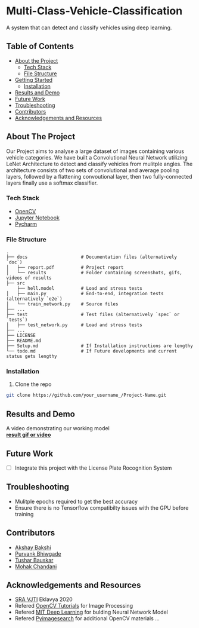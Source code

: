 # Multi-Class-Vehicle-Classification
A system that can detect and classify vehicles using deep learning.


<!-- TABLE OF CONTENTS -->
## Table of Contents

* [About the Project](#about-the-project)
  * [Tech Stack](#tech-stack)
  * [File Structure](#file-structure)
* [Getting Started](#getting-started)
  * [Installation](#installation)
* [Results and Demo](#results-and-demo)
* [Future Work](#future-work)
* [Troubleshooting](#troubleshooting)
* [Contributors](#contributors)
* [Acknowledgements and Resources](#acknowledgements-and-resources)


<!-- ABOUT THE PROJECT -->
## About The Project

Our Project aims to analyse a large dataset of images containing various vehicle categories. We have built a Convolutional Neural Network utilizing LeNet Architecture to detect and classify vehicles from mulitple angles. The architecture consists of two sets of convolutional and average pooling layers, followed by a flattening convoutional layer, then two fully-connected layers finally use a softmax classifier.

### Tech Stack
* [OpenCV](https://opencv.org/)
* [Jupyter Notebook](https://jupyter.org/)
* [Pycharm](https://www.jetbrains.com/pycharm/)  

### File Structure
    .
    ├── docs                    # Documentation files (alternatively `doc`)
    │   ├── report.pdf          # Project report
    │   └── results             # Folder containing screenshots, gifs, videos of results
    ├── src
        ├── hell.model          # Load and stress tests
    │   ├── main.py             # End-to-end, integration tests (alternatively `e2e`)
    │   └── train_network.py    # Source files
    ├── ...
    ├── test                    # Test files (alternatively `spec` or `tests`)
    │   ├── test_network.py     # Load and stress tests
    ├── ...
    ├── LICENSE
    ├── README.md 
    ├── Setup.md                # If Installation instructions are lengthy
    └── todo.md                 # If Future developments and current status gets lengthy
    

<!-- GETTING STARTED -->
### Installation
1. Clone the repo
```sh
git clone https://github.com/your_username_/Project-Name.git
```

<!-- RESULTS AND DEMO -->
## Results and Demo
A video demonstrating our working model  
[**result gif or video**](https://result.gif)  


<!-- FUTURE WORK -->
## Future Work
- [ ] Integrate this project with the License Plate Rocognition System


<!-- TROUBLESHOOTING -->
## Troubleshooting
* Mulitple epochs required to get the best accuracy
* Ensure there is no Tensorflow compatibilty issues with the GPU before training


<!-- CONTRIBUTORS -->
## Contributors
* [Akshay Bakshi](https://github.com/akshayb80)
* [Purvank Bhiwgade](https://github.com/purvankbhiwgade)
* [Tushar Bauskar](https://github.com/tusharb12-hash)
* [Mohak Chandani](https://github.com/MohakChandani)


<!-- ACKNOWLEDGEMENTS AND REFERENCES -->
## Acknowledgements and Resources
* [SRA VJTI](http://sra.vjti.info/) Eklavya 2020  
* Refered [OpenCV Tutorials](https://youtu.be/Z78zbnLlPUA) for Image Processing
* Refered [MIT Deep Learning](https://youtu.be/njKP3FqW3Sk) for bulding Neural Network Model
* Refered [Pyimagesearch](https://www.pyimagesearch.com) for additional OpenCV materials
...
 
